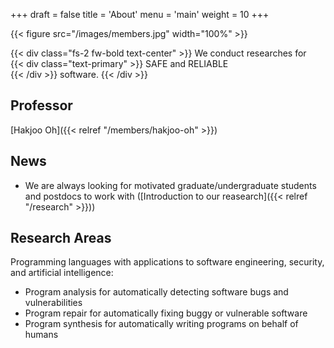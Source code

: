 +++
draft = false
title = 'About'
menu = 'main'
weight = 10
+++

{{< figure src="/images/members.jpg" width="100%" >}}

{{< div class="fs-2 fw-bold text-center" >}}
We conduct researches for<br>
{{< div class="text-primary" >}}
SAFE and RELIABLE<br>
{{< /div >}}
software.
{{< /div >}}

## Professor

[Hakjoo Oh]({{< relref "/members/hakjoo-oh" >}})

## News

- We are always looking for motivated graduate/undergraduate students and postdocs to work with ([Introduction to our reasearch]({{< relref "/research" >}}))

## Research Areas

Programming languages with applications to software engineering, security, and artificial intelligence:
- Program analysis for automatically detecting software bugs and vulnerabilities
- Program repair for automatically fixing buggy or vulnerable software
- Program synthesis for automatically writing programs on behalf of humans